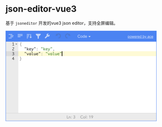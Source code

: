 # json-editor-vue3

基于 `jsoneditor` 开发的vue3 json editor，支持全屏编辑。

<img src="./github/screenshot.png" style="width: 500px" />